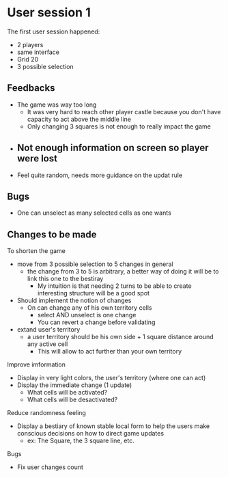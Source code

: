 # User session 1

The first user session happened:

- 2 players
- same interface
- Grid 20
- 3 possible selection

## Feedbacks

- The game was way too long
  - It was very hard to reach other player castle because you don't have capacity to act above the middle line
  - Only changing 3 squares is not enough to really impact the game
- ## Not enough information on screen so player were lost
- Feel quite random, needs more guidance on the updat rule

## Bugs

- One can unselect as many selected cells as one wants

## Changes to be made

To shorten the game

- move from 3 possible selection to 5 changes in general
  - the change from 3 to 5 is arbitrary, a better way of doing it will be to link this one to the bestiray
    - My intuition is that needing 2 turns to be able to create interesting structure will be a good spot
- Should implement the notion of changes
  - On can change any of his own territory cells
    - select AND unselect is one change
    - You can revert a change before validating
- extand user's territory
  - a user territory should be his own side + 1 square distance around any active cell
    - This will allow to act further than your own territory

Improve imformation

- Display in very light colors, the user's territory (where one can act)
- Display the immediate change (1 update)
  - What cells will be activated?
  - What cells will be desactivated?

Reduce randomness feeling

- Display a bestiary of known stable local form to help the users make conscious decisions on how to direct game updates
  - ex: The Square, the 3 square line, etc.

Bugs

- Fix user changes count
